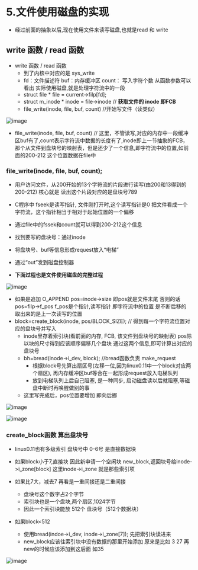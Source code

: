 # 5.文件使用磁盘的实现  

* 经过前面的抽象以后,现在使用文件来读写磁盘,也就是read 和 write  

## write 函数  / read 函数  
  
* write 函数  / read 函数
    * 到了内核中对应的是 sys_write   
    * fd：文件描述符  buf：内存缓冲区  count： 写入字符个数   从函数参数可以看出 实际使用磁盘,就是处理字符流中的一段
    * struct file * file = current->filp[fd]; 
    * struct m_inode * inode = file->inode  // **获取文件的 inode  即FCB**
    * file_write(inode, file, buf, count) //开始写文件（读类似）


![image](https://user-images.githubusercontent.com/58176267/174256246-3b765552-90c9-453b-ad05-54a0289e9bb4.png)  


* file_write(inode, file, buf, count) // 这里，不管读写,对应的内存中一段缓冲区buf有了,count表示字符流中数据的长度有了,inode即上一节抽象的FCB，那个从文件到盘块号的映射表，但是还少了一个信息,即字符流中的位置,如前面的200-212   这个位置数据在file中  

### file_write(inode, file, buf, count);   

* 用户访问文件，从200开始的13个字符流的片段进行读写(由200和13得到的200-212)  核心就是 读出这个片段对应的是盘块号789  
* C程序中 fseek是读写指针,  文件刚打开时,这个读写指针是0  把文件看成一个字符流，这个指针相当于相对于起始位置的一个偏移  
* 通过file中的fssek和count就可以得到200-212这个信息  
* 找到要写的盘块号：通过inode  
* 将盘块号、buf等信息形成request放入“电梯”
* 通过“out”发到磁盘控制器  

* **下面过程也是文件使用磁盘的完整过程**  

![image](https://user-images.githubusercontent.com/58176267/174262948-e7d26562-6b75-4293-8c86-e26abebf0b7f.png)

* 如果是追加 O_APPEND  pos=inode->size  即pos就是文件末尾  否则的话pos=filp->f_pos  f_pos是个指针,读写指针  即字符流中的位置 是不断后移的 取出来的是上一次读写的位置    
* block=create_block(inode, pos/BLOCK_SIZE); //  得到每一个字符流位置对应的盘块号并写入  
    * inode里存着索引块(看前面的内存, FCB, 该文件到盘块号的映射表)   pos除以块的尺寸得到应该顺序偏移几个盘块   通过这两个信息,即可计算出对应的盘块号  
    * bh=bread(inode->i_dev, block); //bread函数负责 make_request  
        * 根据block号先算出扇区号(左移一位,因为linux0.11中一个block对应两个扇区), 再内存缓冲区buf等合在一起形成request放入电梯队列 
        * 放到电梯队列上后自己阻塞, 是一种同步, 启动磁盘读以后就阻塞,等磁盘中断时再唤醒做别的事  
    * 这里写完成后，pos位置要增加  即向后挪  

![image](https://user-images.githubusercontent.com/58176267/174264541-fc9a937c-2746-4636-86bd-ffdf5b8fc8b7.png)  


![image](https://user-images.githubusercontent.com/58176267/174266423-7214ffe9-747e-4822-8825-d7a9dcb26587.png)  

### create_block函数 算出盘块号  

* linux0.11也有多级索引  盘块号中 0-6号 是直接数据块  

* 如果block小于7,直接块 因此新申请一个空闲块  new_block,返回块号给inode->i_zone[block]   这里inode->i_zone 就是那些索引项
* 如果比7大，减去7  再看是一重间接还是二重间接    
    * 盘块号这个数字占2个字节 
    * 索引块也是一个盘块,两个扇区,1024字节
    * 因此一个索引块能放 512个 盘块号（512个数据块）
* 如果block<512  
    * 使用bread(indoe->i_dev, inode->i_zone[7]);  先把索引块读进来
    * new_block应该往索引块中没有数据的那里开始添加  原来是比如 3 27 再new的时候应该添加到这后面 如35  
       
![image](https://user-images.githubusercontent.com/58176267/174268793-f41da00d-4fec-4077-af4a-861c6a606ab9.png)  









